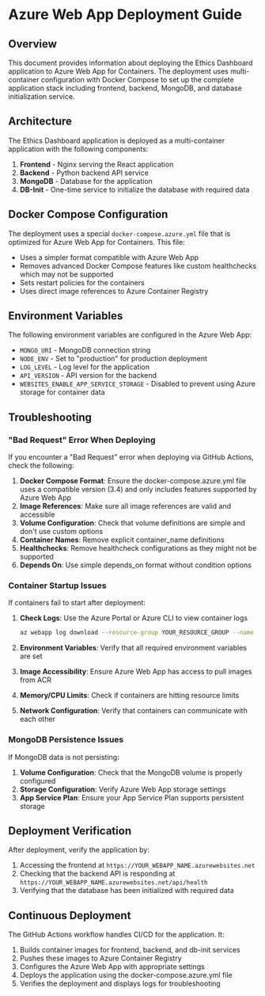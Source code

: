 # Azure Web App Deployment Guide

## Overview

This document provides information about deploying the Ethics Dashboard application to Azure Web App for Containers. The deployment uses multi-container configuration with Docker Compose to set up the complete application stack including frontend, backend, MongoDB, and database initialization service.

## Architecture

The Ethics Dashboard application is deployed as a multi-container application with the following components:

1. **Frontend** - Nginx serving the React application
2. **Backend** - Python backend API service
3. **MongoDB** - Database for the application
4. **DB-Init** - One-time service to initialize the database with required data

## Docker Compose Configuration

The deployment uses a special `docker-compose.azure.yml` file that is optimized for Azure Web App for Containers. This file:

- Uses a simpler format compatible with Azure Web App
- Removes advanced Docker Compose features like custom healthchecks which may not be supported
- Sets restart policies for the containers
- Uses direct image references to Azure Container Registry

## Environment Variables

The following environment variables are configured in the Azure Web App:

- `MONGO_URI` - MongoDB connection string
- `NODE_ENV` - Set to "production" for production deployment
- `LOG_LEVEL` - Log level for the application
- `API_VERSION` - API version for the backend
- `WEBSITES_ENABLE_APP_SERVICE_STORAGE` - Disabled to prevent using Azure storage for container data

## Troubleshooting

### "Bad Request" Error When Deploying

If you encounter a "Bad Request" error when deploying via GitHub Actions, check the following:

1. **Docker Compose Format**: Ensure the docker-compose.azure.yml file uses a compatible version (3.4) and only includes features supported by Azure Web App
2. **Image References**: Make sure all image references are valid and accessible
3. **Volume Configuration**: Check that volume definitions are simple and don't use custom options
4. **Container Names**: Remove explicit container_name definitions
5. **Healthchecks**: Remove healthcheck configurations as they might not be supported
6. **Depends On**: Use simple depends_on format without condition options

### Container Startup Issues

If containers fail to start after deployment:

1. **Check Logs**: Use the Azure Portal or Azure CLI to view container logs
   ```bash
   az webapp log download --resource-group YOUR_RESOURCE_GROUP --name YOUR_WEBAPP_NAME --log-file logs.zip
   ```

2. **Environment Variables**: Verify that all required environment variables are set
3. **Image Accessibility**: Ensure Azure Web App has access to pull images from ACR
4. **Memory/CPU Limits**: Check if containers are hitting resource limits
5. **Network Configuration**: Verify that containers can communicate with each other

### MongoDB Persistence Issues

If MongoDB data is not persisting:

1. **Volume Configuration**: Check that the MongoDB volume is properly configured
2. **Storage Configuration**: Verify Azure Web App storage settings
3. **App Service Plan**: Ensure your App Service Plan supports persistent storage

## Deployment Verification

After deployment, verify the application by:

1. Accessing the frontend at `https://YOUR_WEBAPP_NAME.azurewebsites.net`
2. Checking that the backend API is responding at `https://YOUR_WEBAPP_NAME.azurewebsites.net/api/health`
3. Verifying that the database has been initialized with required data

## Continuous Deployment

The GitHub Actions workflow handles CI/CD for the application. It:

1. Builds container images for frontend, backend, and db-init services
2. Pushes these images to Azure Container Registry
3. Configures the Azure Web App with appropriate settings
4. Deploys the application using the docker-compose.azure.yml file
5. Verifies the deployment and displays logs for troubleshooting 